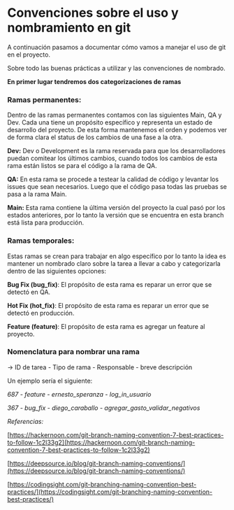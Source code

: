 # Convenciones sobre el uso y nombramiento en git

A continuación pasamos a documentar cómo vamos a manejar el uso de git en el proyecto.

Sobre todo las buenas prácticas a utilizar y las convenciones de nombrado.

**En primer lugar tendremos dos categorizaciones de ramas**

### Ramas permanentes:

Dentro de las ramas permanentes contamos con las siguientes Main, QA y Dev. Cada una tiene un propósito específico y representa un estado de desarrollo del proyecto. De esta forma mantenemos el orden y podemos ver de forma clara el status de los cambios de una fase a la otra.

**Dev:** Dev o Development es la rama reservada para que los desarrolladores puedan comitear los últimos cambios, cuando todos los cambios de esta rama están listos se para el código a la rama de QA.

**QA:** En esta rama se procede a testear la calidad de código y levantar los issues que sean necesarios. Luego que el código pasa todas las pruebas se pasa a la rama Main.

**Main:** Esta rama contiene la última versión del proyecto la cual pasó por los estados anteriores, por lo tanto la versión que se encuentra en esta branch está lista para producción.

### Ramas temporales:

Estas ramas se crean para trabajar en algo específico por lo tanto la idea es mantener un nombrado claro sobre la tarea a llevar a cabo y categorizarla dentro de las siguientes opciones:

**Bug Fix (bug\_fix)**: El propósito de esta rama es reparar un error que se detectó en QA.

**Hot Fix (hot\_fix)**: El propósito de esta rama es reparar un error que se detectó en producción.

**Feature (feature)**: El propósito de esta rama es agregar un feature al proyecto.

### Nomenclatura para nombrar una rama

→ ID de tarea - Tipo de rama - Responsable - breve descripción

Un ejemplo sería el siguiente:

_687 - feature - ernesto\_speranza - log\_in\_usuario_

_367 - bug\_fix - diego\_caraballo - agregar\_gasto\_validar\_negativos_

_Referencias:_

[https://hackernoon.com/git-branch-naming-convention-7-best-practices-to-follow-1c2l33g2](https://hackernoon.com/git-branch-naming-convention-7-best-practices-to-follow-1c2l33g2)

[https://deepsource.io/blog/git-branch-naming-conventions/](https://deepsource.io/blog/git-branch-naming-conventions/)

[https://codingsight.com/git-branching-naming-convention-best-practices/](https://codingsight.com/git-branching-naming-convention-best-practices/)